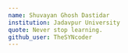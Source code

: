 ```yaml
---
name: Shuvayan Ghosh Dastidar
institution: Jadavpur University
quote: Never stop learning.
github_user: TheSYNcoder
---
```

